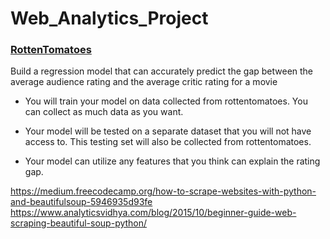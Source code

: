 # Web_Analytics_Project


### [RottenTomatoes](https://www.rottentomatoes.com/m/justice_league_2017)<br> 



Build a regression model that can accurately predict the gap between the average audience rating and the average critic rating for a movie

- You will train your model on data collected from rottentomatoes. You can collect as much data as you want.

- Your model will be tested on a separate dataset that you will not have access to. This testing set will also be collected from rottentomatoes.

- Your model can utilize any features that you think can explain the rating gap.

https://medium.freecodecamp.org/how-to-scrape-websites-with-python-and-beautifulsoup-5946935d93fe<br>
https://www.analyticsvidhya.com/blog/2015/10/beginner-guide-web-scraping-beautiful-soup-python/

